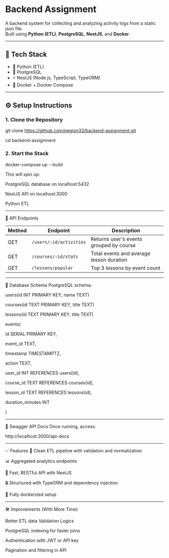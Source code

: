 # Backend Assignment

A backend system for collecting and analyzing activity logs from a static json file.  
Built using **Python (ETL)**, **PostgreSQL**, **NestJS**, and **Docker**.

---

## 🧩 Tech Stack

- 🐍 Python (ETL)
- 🐘 PostgreSQL
- ⚡ NestJS (Node.js, TypeScript, TypeORM)
- 🐳 Docker + Docker Compose

---

## ⚙️ Setup Instructions

### 1. Clone the Repository

git clone https://github.com/pegion33/backend-assignment.git

cd backend-assignment

### 2. Start the Stack

docker-compose up --build

This will spin up:

PostgreSQL database on localhost:5432

NestJS API on localhost:3000

Python ETL

---

🔌 API Endpoints

| Method | Endpoint                | Description                              |
| ------ | ----------------------- | ---------------------------------------- |
| GET    | `/users/:id/activities` | Returns user's events grouped by course  |
| GET    | `/courses/:id/stats`    | Total events and average lesson duration |
| GET    | `/lessons/popular`      | Top 3 lessons by event count             |

---

📜 Database Schema
PostgreSQL schema:

users(id INT PRIMARY KEY, name TEXT)

courses(id TEXT PRIMARY KEY, title TEXT)

lessons(id TEXT PRIMARY KEY, title TEXT)

events(

  id SERIAL PRIMARY KEY,
  
  event_id TEXT,
  
  timestamp TIMESTAMPTZ,
  
  action TEXT,
  
  user_id INT REFERENCES users(id),
  
  course_id TEXT REFERENCES courses(id),
  
  lesson_id TEXT REFERENCES lessons(id),
  
  duration_minutes INT
  
)


---

📖 Swagger API Docs
Once running, access:

http://localhost:3000/api-docs

---

✅ Features
🧼 Clean ETL pipeline with validation and normalization

📊 Aggregated analytics endpoints

🚀 Fast, RESTful API with NestJS

🔒 Structured with TypeORM and dependency injection

🐳 Fully dockerized setup

---

🛠️ Improvements (With More Time)

Better ETL data Validation Logics

PostgreSQL indexing for faster joins

Authentication with JWT or API key

Pagination and filtering in API



